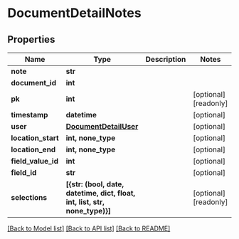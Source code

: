 # DocumentDetailNotes


## Properties
Name | Type | Description | Notes
------------ | ------------- | ------------- | -------------
**note** | **str** |  | 
**document_id** | **int** |  | 
**pk** | **int** |  | [optional] [readonly] 
**timestamp** | **datetime** |  | [optional] 
**user** | [**DocumentDetailUser**](DocumentDetailUser.md) |  | [optional] 
**location_start** | **int, none_type** |  | [optional] 
**location_end** | **int, none_type** |  | [optional] 
**field_value_id** | **int** |  | [optional] 
**field_id** | **str** |  | [optional] 
**selections** | **[{str: (bool, date, datetime, dict, float, int, list, str, none_type)}]** |  | [optional] [readonly] 

[[Back to Model list]](../README.md#documentation-for-models) [[Back to API list]](../README.md#documentation-for-api-endpoints) [[Back to README]](../README.md)


